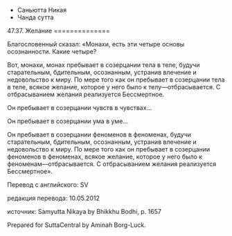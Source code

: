 









* Саньютта Никая
* Чанда сутта


47\.37\. Желание
\=\=\=\=\=\=\=\=\=\=\=\=\=\=



Благословенный сказал: «Монахи, есть эти четыре основы осознанности\. Какие четыре?


Вот, монахи, монах пребывает в созерцании тела в теле, будучи старательным, бдительным, осознанным, устранив влечение и недовольство к миру\. По мере того как он пребывает в созерцании тела в теле, всякое желание, которое у него было к телу—отбрасывается\. С отбрасыванием желания реализуется Бессмертное\.


Он пребывает в созерцании чувств в чувствах…


Он пребывает в созерцании ума в уме…


Он пребывает в созерцании феноменов в феноменах, будучи старательным, бдительным, осознанным, устранив влечение и недовольство к миру\. По мере того как он пребывает в созерцании феноменов в феноменах, всякое желание, которое у него было к феноменам—отбрасывается\. С отбрасыванием желания реализуется Бессмертное»\.



Перевод с английского: SV


редакция перевода: 10\.05\.2012


источник: Samyutta Nikaya by Bhikkhu Bodhi, p\. 1657


Prepared for SuttaCentral by Aminah Borg\-Luck\.






